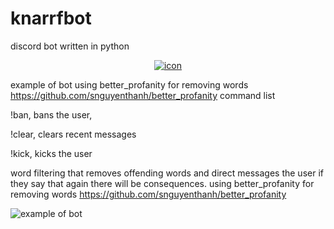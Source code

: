 # knarrfbot
discord bot written in python
<p align="center">
  <a href="https://www.twitch.tv/cinemassacres">
    <img alt="icon" src="https://github.com/cinemassacres/knarrfbot/blob/main/docs/media/Icon.png">
  </a>
</p>

example of bot
using better_profanity for removing words https://github.com/snguyenthanh/better_profanity
command list

!ban, bans the user, 

!clear, clears recent messages 

!kick, kicks the user

word filtering that removes offending words and direct messages the user if they say that again there will be consequences. using better_profanity for removing words https://github.com/snguyenthanh/better_profanity



![example of bot](https://i.imgur.com/GeP3bGF.gif)
